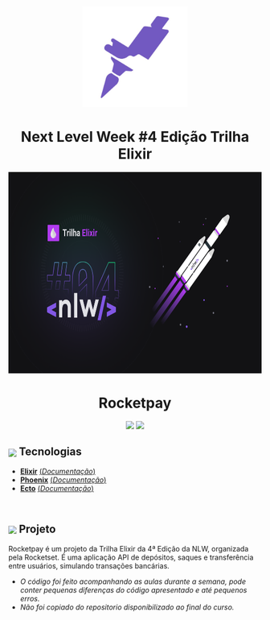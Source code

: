 <p align="center">
<img height="200px" src="assets/logo_roketset.jpg" alt="logo rocketset">
</p>

<h1 align="center">Next Level Week #4 Edição Trilha Elixir</h1>

<p align="center">
<img height="400px" src="assets/nlw-elixir.png" alt="logo rocketset">
</p>

<h1 align="center">Rocketpay</h1>

<p  align="center">
<img height="80px" src="https://slackmojis.com/emojis/1714-elixir/download">
<img height="100px" src="https://slackmojis.com/emojis/3732-phoenix_framework/download">
</p>

## <img  height="45px" align="center" src="https://slackmojis.com/emojis/12254-stockrocket/download"> Tecnologias

- [**Elixir**](https://elixir-lang.org/)    [(*Documentação*)](https://elixir-lang.org/docs.html)
- [**Phoenix**](https://www.phoenixframework.org/)    [(*Documentação*)](https://hexdocs.pm/phoenix/Phoenix.html)
- [**Ecto**](https://hexdocs.pm/ecto/getting-started.html#content)    [(*Documentação*)](https://hexdocs.pm/ecto/Ecto.html)

</br>

## <img  height="40px" align="center" src="https://slackmojis.com/emojis/4418-google_docs/download"> Projeto

Rocketpay é um projeto da Trilha Elixir da 4ª Edição da NLW, organizada pela Rocketset. É uma aplicação API de depósitos, saques e transferência entre usuários, simulando transações bancárias. 

- *O código foi feito acompanhando as aulas durante a semana, pode conter pequenas diferenças do código apresentado e até pequenos erros.*
- *Não foi copiado do repositorio disponibilizado ao final do curso.*









<!--
## 🚀 Como executar

Para iniciar o seu servidor Phoenix:

- Instale as dependências com `mix deps.get`
- Crie o banco de dados e rode as migrations rodando `mix ecto.setup`
- Inicie o servidor Phoenix com `mix phx.server`

Agora você pode acessar [`localhost:4000`](http://localhost:4000) do seu navegador.

Pronto para colocar em produção? Dá uma olhada nos [guias de deploy](https://hexdocs.pm/phoenix/deployment.html).

## ⚡️ Saiba mais

- Website oficial: [https://www.phoenixframework.org](https://www.phoenixframework.org/)
- Guias: [https://hexdocs.pm/phoenix/overview.html](https://hexdocs.pm/phoenix/overview.html)
- Documentação: [https://hexdocs.pm/phoenix](https://hexdocs.pm/phoenix)
- Fórum: [https://elixirforum.com/c/phoenix-forum](https://elixirforum.com/c/phoenix-forum)
- GitHub: [https://github.com/phoenixframework/phoenix](https://github.com/phoenixframework/phoenix)
-->